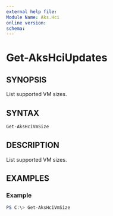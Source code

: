 ```yaml
---
external help file: 
Module Name: Aks.Hci
online version: 
schema: 
---
```


# Get-AksHciUpdates

## SYNOPSIS
List supported VM sizes.

## SYNTAX

```powershell
Get-AksHciVmSize
```

## DESCRIPTION
List supported VM sizes.

## EXAMPLES

### Example
```powershell
PS C:\> Get-AksHciVmSize
```